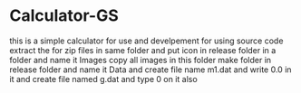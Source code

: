 # Calculator-GS
this is a simple calculator for use and develpement
for using source code extract the for zip files in same folder and put icon in release folder in a folder and name it Images
copy all images in this folder
make folder in release folder and name it Data and create file name m1.dat and write 0.0 in it and create file named g.dat and type 0 on it also


